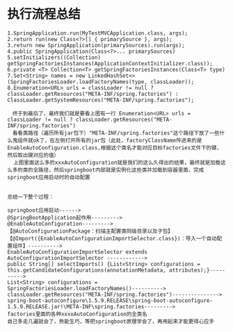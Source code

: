#  执行流程总结 
    1.SpringApplication.run(MyTestMVCApplication.class, args);
    2.return run(new Class<?>[] { primarySource }, args);
    3.return new SpringApplication(primarySources).run(args);
    4.public SpringApplication(Class<?>... primarySources)
    5.setInitializers((Collection) getSpringFactoriesInstances(ApplicationContextInitializer.class));
    6.private <T> Collection<T> getSpringFactoriesInstances(Class<T> type)
    7.Set<String> names = new LinkedHashSet<>(SpringFactoriesLoader.loadFactoryNames(type, classLoader));
    8.Enumeration<URL> urls = classLoader != null ? classLoader.getResources("META-INF/spring.factories") : ClassLoader.getSystemResources("META-INF/spring.factories");
    
    　终于到最后了，最终我们就是要看上图有一行 Enumeration<URL> urls = classLoader != null ? classLoader.getResources("META-INF/spring.factories")
    　看看类路径（遍历所有jar包下）"META-INF/spring.factories"这个路径下放了一些什么鬼组件就ok了，在左侧打开所有的jar包（此处，factoryClassName传进来的是EnableAutoConfiguration.class,根据这个类名才能对应目标factories文件下的键，然后取出键对应的值）
      上图里面这么多的xxxAutoConfiguration就是我们的这么久得出的结果，最终就是加载这么多的类的全路径，然后springboot内部就是实例化这些类并加载到容器里面，完成springboot应用启动时的自动配置


    总结一下整个过程：
    
    springboot应用启动------>
    @SpringBootApplication起作用--------->
    @EnableAutoConfiguration--------->
    【@AutoConfigurationPackage：扫描主配置类同级目录以及子包】
    【@Import({EnableAutoConfigurationImportSelector.class})：导入一个自动配置组件】---------->
    EnableAutoConfigurationImportSelector extends AutoConfigurationImportSelector ------------>
    public String[] selectImports() {List<String> configurations = this.getCandidateConfigurations(annotationMetadata, attributes);}---------->
    List<String> configurations = SpringFactoriesLoader.loadFactoryNames()---------->
    classLoader.getResources("META-INF/spring.factories")--------------->
    spring-boot-autoconfigure\1.5.9.RELEASE\spring-boot-autoconfigure-1.5.9.RELEASE.jar!\META-INF\spring.factories--------->
    factories里面的各种xxxxAutoConfiguration的全类名
    自己多走几遍就会了，熟能生巧，等把springboot原理学会了，再用起来才能更得心应手
